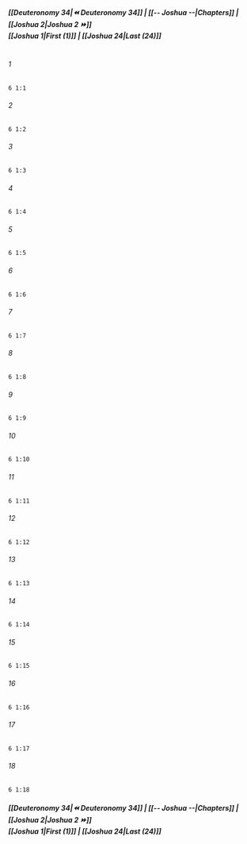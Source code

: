
##### **[[Deuteronomy 34|⏪ Deuteronomy 34]] | [[-- Joshua --|Chapters]] | [[Joshua 2|Joshua 2 ⏩]]**<br>**[[Joshua 1|First (1)]] | [[Joshua 24|Last (24)]]**<br><br>

###### 1
``` verse
6 1:1
```
###### 2
``` verse
6 1:2
```
###### 3
``` verse
6 1:3
```
###### 4
``` verse
6 1:4
```
###### 5
``` verse
6 1:5
```
###### 6
``` verse
6 1:6
```
###### 7
``` verse
6 1:7
```
###### 8
``` verse
6 1:8
```
###### 9
``` verse
6 1:9
```
###### 10
``` verse
6 1:10
```
###### 11
``` verse
6 1:11
```
###### 12
``` verse
6 1:12
```
###### 13
``` verse
6 1:13
```
###### 14
``` verse
6 1:14
```
###### 15
``` verse
6 1:15
```
###### 16
``` verse
6 1:16
```
###### 17
``` verse
6 1:17
```
###### 18
``` verse
6 1:18
```

##### **[[Deuteronomy 34|⏪ Deuteronomy 34]] | [[-- Joshua --|Chapters]] | [[Joshua 2|Joshua 2 ⏩]]**<br>**[[Joshua 1|First (1)]] | [[Joshua 24|Last (24)]]**
